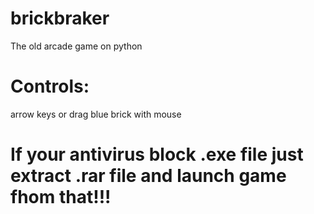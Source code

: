 # brickbraker
The old arcade game on python
# Controls:
arrow keys or drag blue brick with mouse
# If your antivirus block .exe file just extract .rar file and launch game fhom that!!!
